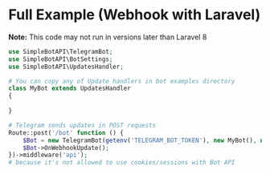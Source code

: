 # Full Example (Webhook with Laravel)
**Note:** This code may not run in versions later than Laravel 8
```php
use SimpleBotAPI\TelegramBot;
use SimpleBotAPI\BotSettings;
use SimpleBotAPI\UpdatesHandler;

# You can copy any of Update handlers in bot examples directory
class MyBot extends UpdatesHandler
{
    
}

# Telegram sends updates in POST requests
Route::post('/bot' function () {
    $Bot = new TelegramBot(getenv('TELEGRAM_BOT_TOKEN'), new MyBot(), new BotSettings());
    $Bot->OnWebhookUpdate();
})->middleware('api');
# because it's not allowed to use cookies/sessions with Bot API
```